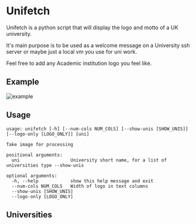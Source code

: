 # Unifetch

Unifetch is a python script that will display the logo and motto of a UK university.

It's main purpose is to be used as a welcome message on a University ssh server or maybe just a local vm you use for uni work.

Feel free to add any Academic institution logo you feel like.

## Example

![example](README_IMAGES/example.png)

## Usage
```
usage: unifetch [-h] [--num-cols NUM_COLS] [--show-unis [SHOW_UNIS]] [--logo-only [LOGO_ONLY]] [uni]

Take image for processing

positional arguments:
  uni                   University short name, for a list of universities type --show-unis

optional arguments:
  -h, --help            show this help message and exit
  --num-cols NUM_COLS   Width of logo in text columns
  --show-unis [SHOW_UNIS]
  --logo-only [LOGO_ONLY]
```

## Universities
 
